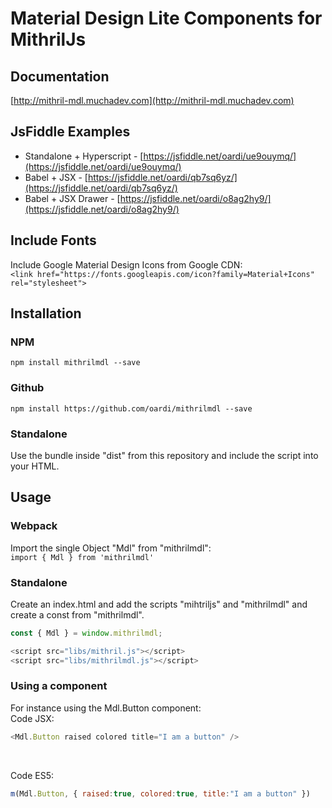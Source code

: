 # Material Design Lite Components for MithrilJs

## Documentation
[http://mithril-mdl.muchadev.com](http://mithril-mdl.muchadev.com)

## JsFiddle Examples
* Standalone + Hyperscript - [https://jsfiddle.net/oardi/ue9ouymq/](https://jsfiddle.net/oardi/ue9ouymq/)
* Babel + JSX - [https://jsfiddle.net/oardi/qb7sq6yz/](https://jsfiddle.net/oardi/qb7sq6yz/)
* Babel + JSX Drawer - [https://jsfiddle.net/oardi/o8ag2hy9/](https://jsfiddle.net/oardi/o8ag2hy9/)


## Include Fonts
Include Google Material Design Icons from Google CDN: <br/>
`<link href="https://fonts.googleapis.com/icon?family=Material+Icons" rel="stylesheet">`


## Installation

### NPM
`npm install mithrilmdl --save`

### Github
`npm install https://github.com/oardi/mithrilmdl --save`

### Standalone
Use the bundle inside "dist" from this repository and include the script into your HTML.


## Usage
### Webpack
Import the single Object "Mdl" from "mithrilmdl": <br/>
`import { Mdl } from 'mithrilmdl'`

### Standalone
Create an index.html and add the scripts "mihtriljs" and "mithrilmdl" and create a const from "mithrilmdl". <br/>
```js
const { Mdl } = window.mithrilmdl;

<script src="libs/mithril.js"></script>
<script src="libs/mithrilmdl.js"></script>
```

### Using a component
For instance using the Mdl.Button component: <br/>
Code JSX: <br/>
```js
<Mdl.Button raised colored title="I am a button" />
```
<br/>

Code ES5: <br/>
```js
m(Mdl.Button, { raised:true, colored:true, title:"I am a button" })
```
